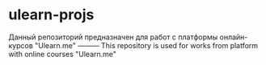# ulearn-projs

Данный репозиторий предназначен для работ с платформы онлайн-курсов "Ulearn.me"&NewLine;
———
This repository is used for works from platform with online courses "Ulearn.me"
